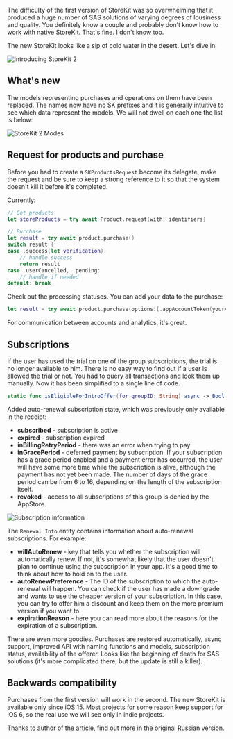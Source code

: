 The difficulty of the first version of StoreKit was so overwhelming that it produced a huge number of SAS solutions of varying degrees of lousiness and quality. You definitely know a couple and probably don't know how to work with native StoreKit. That's fine. I don't know too.

The new StoreKit looks like a sip of cold water in the desert. Let's dive in.

![Introducing StoreKit 2](https://cdn.sparrowcode.io/articles/meet-storekit-2/header.jpg)

## What's new

The models representing purchases and operations on them have been replaced. The names now have no SK prefixes and it is generally intuitive to see which data represent the models. We will not dwell on each one the list is below:

![StoreKit 2 Modes](https://cdn.sparrowcode.io/articles/meet-storekit-2/models.jpg)

## Request for products and purchase

Before you had to create a `SKProductsRequest` become its delegate, make the request and be sure to keep a strong reference to it so that the system doesn't kill it before it's completed.

Currently:

```swift
// Get products
let storeProducts = try await Product.request(with: identifiers)

// Purchase
let result = try await product.purchase()
switch result {
case .success(let verification):
    // handle success
    return result
case .userCancelled, .pending:
    // handle if needed
default: break
```

Check out the processing statuses. You can add your data to the purchase:

```swift
let result = try await product.purchase(options:[.appAccountToken(yourAppToken))])
```

For communication between accounts and analytics, it's great.

## Subscriptions

If the user has used the trial on one of the group subscriptions, the trial is no longer available to him. There is no easy way to find out if a user is allowed the trial or not. You had to query all transactions and look them up manually. Now it has been simplified to a single line of code.

```swift
static func isEligibleForIntroOffer(for groupID: String) async -> Bool
```

Added auto-renewal subscription state, which was previously only available in the receipt:

- <b>subscribed</b> - subscription is active<br>
- <b>expired</b> - subscription expired<br>
- <b>inBillingRetryPeriod</b> - there was an error when trying to pay<br>
- <b>inGracePeriod</b> - deferred payment by subscription. If your subscription has a grace period enabled and a payment error has occurred, the user will have some more time while the subscription is alive, although the payment has not yet been made. The number of days of the grace period can be from 6 to 16, depending on the length of the subscription itself.<br>
- <b>revoked</b> - access to all subscriptions of this group is denied by the AppStore.

![Subscription information](https://cdn.sparrowcode.io/articles/meet-storekit-2/subscription-information.jpg)

The `Renewal Info` entity contains information about auto-renewal subscriptions. For example:

- <b>willAutoRenew</b> - key that tells you whether the subscription will automatically renew. If not, it's somewhat likely that the user doesn't plan to continue using the subscription in your app. It's a good time to think about how to hold on to the user.<br>
- <b>autoRenewPreference</b> - The ID of the subscription to which the auto-renewal will happen. You can check if the user has made a downgrade and wants to use the cheaper version of your subscription. In this case, you can try to offer him a discount and keep them on the more premium version if you want to.<br>
- <b>expirationReason</b> - here you can read more about the reasons for the expiration of a subscription.

There are even more goodies. Purchases are restored automatically, async support, improved API with naming functions and models, subscription status, availability of the offerer.  Looks like the beginning of death for SAS solutions (it's more complicated there, but the update is still a killer).

## Backwards compatibility

Purchases from the first version will work in the second. The new StoreKit is available only since iOS 15. Most projects for some reason keep support for iOS 6, so the real use we will see only in indie projects.

Thanks to author of the [article](https://habr.com/ru/post/563280/), find out more in the original Russian version.
